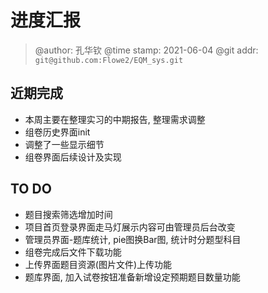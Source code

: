 # 进度汇报
> @author: 孔华钦
> @time stamp: 2021-06-04
> @git addr: `git@github.com:Flowe2/EQM_sys.git`

## 近期完成
* 本周主要在整理实习的中期报告, 整理需求调整  
* 组卷历史界面init  
* 调整了一些显示细节  
* 组卷界面后续设计及实现  

## TO DO
* 题目搜索筛选增加时间
* 项目首页登录界面走马灯展示内容可由管理员后台改变  
* 管理员界面-题库统计, pie图换Bar图, 统计时分题型科目  
* 组卷完成后文件下载功能  
* 上传界面题目资源(图片文件)上传功能  
* 题库界面, 加入试卷按钮准备新增设定预期题目数量功能   